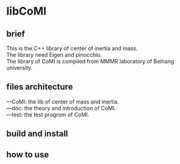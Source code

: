 # libCoMI
## brief
This is the C++ library of center of inertia and mass.   
The library need Eigen and pinocchio.  
The library of CoMI is compiled from MMMR laboratory of Beihang university.  

## files architecture
—CoMI: the lib of center of mass and inertia.  
—doc: the theory and introduction of CoMI.  
—test: the test progrom of CoMI.  


## build and install

 
## how to use




